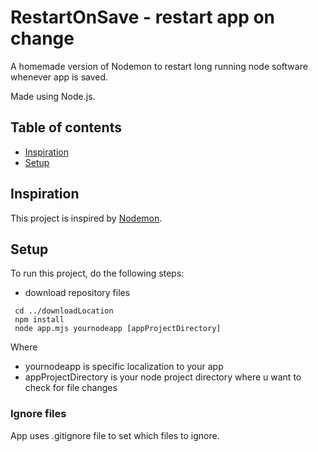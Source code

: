 # RestartOnSave - restart app on change

A homemade version of Nodemon to restart long running node software whenever app is saved.

Made using Node.js.

## Table of contents

* [Inspiration](#inspiration)
* [Setup](#setup)

## Inspiration

This project is inspired by [Nodemon](https://www.npmjs.com/package/nodemon).

## Setup

To run this project, do the following steps:

* download repository files

```
 cd ../downloadLocation
 npm install
 node app.mjs yournodeapp [appProjectDirectory]
```

Where

- yournodeapp is specific localization to your app
- appProjectDirectory is your node project directory where u want to check for file changes


### Ignore files

App uses .gitignore file to set which files to ignore.

